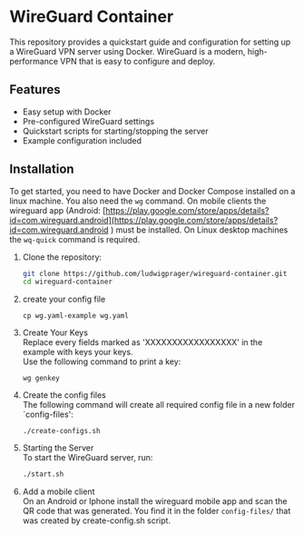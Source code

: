 # WireGuard Container

This repository provides a quickstart guide and configuration for setting up a WireGuard VPN server using Docker. WireGuard is a modern, high-performance VPN that is easy to configure and deploy.

## Features

- Easy setup with Docker
- Pre-configured WireGuard settings
- Quickstart scripts for starting/stopping the server
- Example configuration included

## Installation

To get started, you need to have Docker and Docker Compose installed on a linux machine. You also need the `wg` command. On mobile clients the wireguard app (Android: [https://play.google.com/store/apps/details?id=com.wireguard.android](https://play.google.com/store/apps/details?id=com.wireguard.android ) must be installed. On Linux desktop machines the `wq-quick` command is required.

1. Clone the repository:

    ```bash
    git clone https://github.com/ludwigprager/wireguard-container.git
    cd wireguard-container
    ```

2. create your config file  

    ```
    cp wg.yaml-example wg.yaml
    ```

3. Create Your Keys  
Replace every fields marked as 'XXXXXXXXXXXXXXXXX' in the example with keys your keys.  
Use the following command to print a key:

    ```
    wg genkey 
    ```

5. Create the config files  
The following command will create all required config file in a new folder `config-files':
    ```
    ./create-configs.sh 
    ```


4. Starting the Server  
To start the WireGuard server, run:

    ```bash
    ./start.sh
    ```

5. Add a mobile client  
On an Android or Iphone install the wireguard mobile app and scan the QR code that was generated. You find it in the folder `config-files/` that was created by create-config.sh script.


